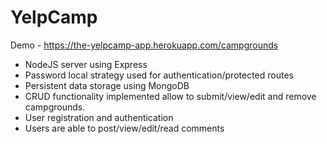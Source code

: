 # YelpCamp

Demo - https://the-yelpcamp-app.herokuapp.com/campgrounds

- NodeJS server using Express
- Password local strategy used for authentication/protected routes
- Persistent data storage using MongoDB
- CRUD functionality implemented allow to submit/view/edit and remove campgrounds.
- User registration and authentication
- Users are able to post/view/edit/read comments
